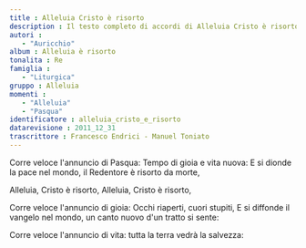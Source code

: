 ```yaml
--- 
title : Alleluia Cristo è risorto
description : Il testo completo di accordi di Alleluia Cristo è risorto. Inseriscila nel tuo canzoniere!
autori : 
   - "Auricchio"
album : Alleluia è risorto
tonalita : Re
famiglia : 
   - "Liturgica"
gruppo : Alleluia
momenti : 
   - "Alleluia"
   - "Pasqua"
identificatore : alleluia_cristo_e_risorto
datarevisione : 2011_12_31
trascrittore : Francesco Endrici - Manuel Toniato
--- 
```




        


Corre veloce l'annuncio di Pasqua: 
Tempo di gioia e vita nuova: 
E si dionde la pace nel mondo, 
il Redentore è risorto da morte, 


 Alleluia, Cristo è risorto, 
 Alleluia, Cristo è risorto, 


Corre veloce l'annuncio di gioia: 
Occhi riaperti, cuori stupiti, 
E si diffonde il vangelo nel mondo, 
un canto nuovo d'un tratto si sente: 


Corre veloce l'annuncio di vita: 
tutta la terra vedrà la salvezza: 


